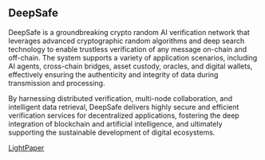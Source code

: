 ## DeepSafe

DeepSafe is a groundbreaking crypto random AI verification network that leverages advanced cryptographic random algorithms and deep search technology to enable trustless verification of any message on-chain and off-chain. The system supports a variety of application scenarios, including AI agents, cross-chain bridges, asset custody, oracles, and digital wallets, effectively ensuring the authenticity and integrity of data during transmission and processing.

By harnessing distributed verification, multi-node collaboration, and intelligent data retrieval, DeepSafe delivers highly secure and efficient verification services for decentralized applications, fostering the deep integration of blockchain and artificial intelligence, and ultimately supporting the sustainable development of digital ecosystems.

[LightPaper](https://github.com/deepsafe/lightpaper)
